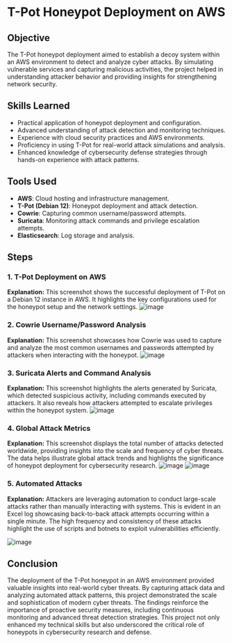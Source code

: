 # T-Pot Honeypot Deployment on AWS

## Objective
The T-Pot honeypot deployment aimed to establish a decoy system within an AWS environment to detect and analyze cyber attacks. By simulating vulnerable services and capturing malicious activities, the project helped in understanding attacker behavior and providing insights for strengthening network security.

## Skills Learned
- Practical application of honeypot deployment and configuration.
- Advanced understanding of attack detection and monitoring techniques.
- Experience with cloud security practices and AWS environments.
- Proficiency in using T-Pot for real-world attack simulations and analysis.
- Enhanced knowledge of cybersecurity defense strategies through hands-on experience with attack patterns.

## Tools Used
- **AWS**: Cloud hosting and infrastructure management.
- **T-Pot (Debian 12)**: Honeypot deployment and attack detection.
- **Cowrie**: Capturing common username/password attempts.
- **Suricata**: Monitoring attack commands and privilege escalation attempts.
- **Elasticsearch**: Log storage and analysis.

## Steps

### 1. T-Pot Deployment on AWS
**Explanation:** This screenshot shows the successful deployment of T-Pot on a Debian 12 instance in AWS. It highlights the key configurations used for the honeypot setup and the network settings.
![image](https://github.com/user-attachments/assets/de010f53-96d4-42b9-9451-15708a62aa0d)

### 2. Cowrie Username/Password Analysis
**Explanation:** This screenshot showcases how Cowrie was used to capture and analyze the most common usernames and passwords attempted by attackers when interacting with the honeypot.
![image](https://github.com/user-attachments/assets/99ca8d1c-8401-4166-a832-1c8ce4a5cbab)

### 3. Suricata Alerts and Command Analysis
**Explanation:** This screenshot highlights the alerts generated by Suricata, which detected suspicious activity, including commands executed by attackers. It also reveals how attackers attempted to escalate privileges within the honeypot system.
![image](https://github.com/user-attachments/assets/983d4c8b-1c2f-4795-aa05-16d38b8f9a95)


### 4. Global Attack Metrics
**Explanation:** This screenshot displays the total number of attacks detected worldwide, providing insights into the scale and frequency of cyber threats. The data helps illustrate global attack trends and highlights the significance of honeypot deployment for cybersecurity research.
![image](https://github.com/user-attachments/assets/74c97b69-5ee5-4c28-b92d-70987f0286a9)
![image](https://github.com/user-attachments/assets/ef1ea755-0189-4be2-895a-9b3d0c31d0fc)

### 5. Automated Attacks
**Explanation:** Attackers are leveraging automation to conduct large-scale attacks rather than manually interacting with systems. This is evident in an Excel log showcasing back-to-back attack attempts occurring within a single minute. The high frequency and consistency of these attacks highlight the use of scripts and botnets to exploit vulnerabilities efficiently.

![image](https://github.com/user-attachments/assets/102e1f9a-f89a-4a55-b292-6e83480661ed)

## Conclusion
The deployment of the T-Pot honeypot in an AWS environment provided valuable insights into real-world cyber threats. By capturing attack data and analyzing automated attack patterns, this project demonstrated the scale and sophistication of modern cyber threats. The findings reinforce the importance of proactive security measures, including continuous monitoring and advanced threat detection strategies. This project not only enhanced my technical skills but also underscored the critical role of honeypots in cybersecurity research and defense.



